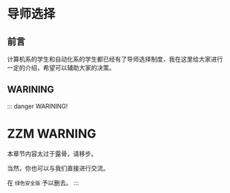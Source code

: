 # 导师选择

## 前言

计算机系的学生和自动化系的学生都已经有了导师选择制度，我在这里给大家进行一定的介绍，希望可以辅助大家的决策。

## WARINING
::: danger WARINING!
# ZZM WARNING
本章节内容太过于露骨，请移步。

当然，你也可以与我们直接进行交流。

在 `绿色安全版` 予以删去。
:::
